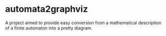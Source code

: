 # automata2graphviz
A project aimed to provide easy conversion from a mathematical description of a finite automaton into a pretty diagram.